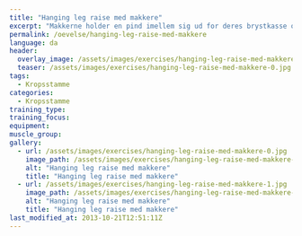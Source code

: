 ```yaml
---
title: "Hanging leg raise med makkere"
excerpt: "Makkerne holder en pind imellem sig ud for deres brystkasse og spænder godt op i kroppen. Du hænger dig i pinden. Opgaven er at få fødderne op over pinden."
permalink: /oevelse/hanging-leg-raise-med-makkere
language: da
header:
  overlay_image: /assets/images/exercises/hanging-leg-raise-med-makkere-0.jpg
  teaser: /assets/images/exercises/hanging-leg-raise-med-makkere-0.jpg
tags:
  - Kropsstamme
categories:
  - Kropsstamme
training_type: 
training_focus: 
equipment:
muscle_group:
gallery:
  - url: /assets/images/exercises/hanging-leg-raise-med-makkere-0.jpg
    image_path: /assets/images/exercises/hanging-leg-raise-med-makkere-0.jpg
    alt: "Hanging leg raise med makkere"
    title: "Hanging leg raise med makkere"
  - url: /assets/images/exercises/hanging-leg-raise-med-makkere-1.jpg
    image_path: /assets/images/exercises/hanging-leg-raise-med-makkere-1.jpg
    alt: "Hanging leg raise med makkere"
    title: "Hanging leg raise med makkere"
last_modified_at: 2013-10-21T12:51:11Z
---
```



